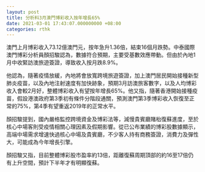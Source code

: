 ```yaml
---
layout: post
title: 分析料3月澳門博彩收入按年增長65%
date: 2021-03-01 17:43:07.000000000 +08:00
categories: rthk
---
```


澳門上月博彩收入73.12億澳門元，按年急升1.36倍，結束16個月跌勢。中泰國際澳門博彩分析員顏招駿認為，數據符合預期，主要受基數效應帶動。但由於內地1月中收緊訪澳旅遊簽證，導致收入按月跌8.9%。

他認為，隨著疫情放緩，內地將會放寬跨境旅遊簽證，加上澳門居民開始接種新型肺炎疫苗，以及內地注射速度有加快跡象，預期3月訪澳旅客數字，以及人均博彩收入會較2月好，整體博彩收入有望按年增長65%。他又指，隨著香港開始接種疫苗，假設港澳政府第3季初有條件分階段通關，預測澳門第3季博彩收入恢復至正常的75%，第4季有望重返2019年的正常水平。

顏招駿提到，國內嚴格監控跨境資金及博彩法等，減慢貴賓廳賭枱復蘇進度，至於核心中場客則受疫情相關心理因素及假期影響。從已公布業績的博彩股數據顯示，高端中場需求增速快過核心中場及貴賓廳，不少客人持有商務簽證，消費力及彈性大，可能成為今年增長引擎。

顏招駿又指，目前整體博彩股市盈率約13倍，距離復蘇周期頂部的約16至17倍仍有上升空間，預計下半年才有明顯復蘇。
